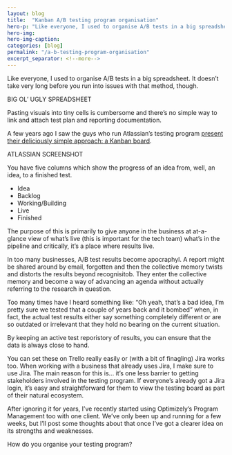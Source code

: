 ```yaml
---
layout: blog
title:  "Kanban A/B testing program organisation"
hero-p: "Like everyone, I used to organise A/B tests in a big spreadsheet. It doesn’t take very long before you run into issues with that method, though."
hero-img: 
hero-img-caption: 
categories: [blog]
permalink: "/a-b-testing-program-organisation"
excerpt_separator: <!--more-->
---
```

Like everyone, I used to organise A/B tests in a big spreadsheet. It doesn’t take very long before you run into issues with that method, though. 

BIG OL’ UGLY SPREADSHEET

Pasting visuals into tiny cells is cumbersome and there’s no simple way to link and attach test plan and reporting documentation.

A few years ago I saw the guys who run Atlassian’s testing program [present their deliciously simple approach: a Kanban board](https://www.atlassian.com/company/events/summit-us/watch-sessions/2014/archives/collaboration-teams/ab-testing-how-to-break-things-and-fail-fast-without-breaking-things).

ATLASSIAN SCREENSHOT

You have five columns which show the progress of an idea from, well, an idea, to a finished test. 

* Idea
* Backlog
* Working/Building
* Live
* Finished

The purpose of this is primarily to give anyone in the business at at-a-glance view of what’s live (this is important for the tech team) what’s in the pipeline and critically, it’s a place where results live.

In too many businesses, A/B test results become apocraphyl. A report might be shared around by email, forgotten and then the collective memory twists and distorts the results beyond recognisitob. They enter the collective memory and become a way of advancing an agenda without actually referring to the research in question.

Too many times have I heard something like: “Oh yeah, that’s a bad idea, I’m pretty sure we tested that a couple of years back and it bombed” when, in fact, the actual test results either say something completely different or are so outdated or irrelevant that they hold no bearing on the current situation.

By keeping an active test reporistory of results, you can ensure that the data is always close to hand.

You can set these on Trello really easily or (with a bit of finagling) Jira works too. When working with a business that already uses Jira, I make sure to use Jira. The main reason for this is... it’s one less barrier to getting stakeholders involved in the testing program. If everyone’s already got a Jira login, it’s easy and straightforward for them to view the testing board as part of their natural ecosystem.

After ignoring it for years, I’ve recently started using Optimizely’s Program Management too with one client. We’ve only been up and running for a few weeks, but I’ll post some thoughts about that once I’ve got a clearer idea on its strengths and weaknesses.

How do you organise your testing program?